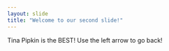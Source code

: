 ```yaml
---
layout: slide
title: "Welcome to our second slide!"
---
```

Tina Pipkin is the BEST!
Use the left arrow to go back!
